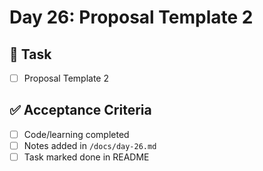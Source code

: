 # Day 26: Proposal Template 2

## 🎯 Task
- [ ] Proposal Template 2

## ✅ Acceptance Criteria
- [ ] Code/learning completed
- [ ] Notes added in `/docs/day-26.md`
- [ ] Task marked done in README

